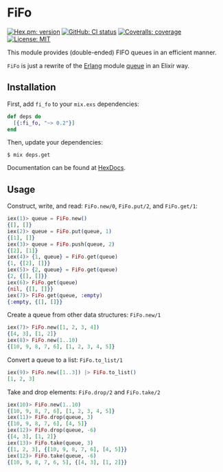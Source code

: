 # FiFo
[![Hex.pm: version](https://img.shields.io/hexpm/v/fi_fo.svg?style=flat-square)](https://hex.pm/packages/fi_fo)
[![GitHub: CI status](https://img.shields.io/github/actions/workflow/status/hrzndhrn/fi_fo/ci.yml?branch=main&style=flat-square)](https://github.com/hrzndhrn/fi_fo/actions)
[![Coveralls: coverage](https://img.shields.io/coveralls/github/hrzndhrn/fi_fo?style=flat-square)](https://coveralls.io/github/hrzndhrn/fi_fo)
[![License: MIT](https://img.shields.io/badge/License-MIT-yellow.svg?style=flat-square)](https://github.com/hrzndhrn/fi_fo/blob/main/LICENSE.md)

This module provides (double-ended) FIFO queues in an efficient manner.

`FiFo` is just a rewrite of the [Erlang] module [queue] in an Elixir way.

## Installation

First, add `fi_fo` to your `mix.exs` dependencies:

```elixir
def deps do
  [{:fi_fo, "~> 0.2"}]
end
```

Then, update your dependencies:

```Shell
$ mix deps.get
```

Documentation can be found at [HexDocs].

## Usage

Construct, write, and read: `FiFo.new/0`, `FiFo.put/2`, and `FiFo.get/1`:
```elixir
iex(1)> queue = FiFo.new()
{[], []}
iex(2)> queue = FiFo.put(queue, 1)
{[1], []}
iex(3)> queue = FiFo.push(queue, 2)
{[2], [1]}
iex(4)> {1, queue} = FiFo.get(queue)
{1, {[2], []}}
iex(5)> {2, queue} = FiFo.get(queue)
{2, {[], []}}
iex(6)> FiFo.get(queue)
{nil, {[], []}}
iex(7)> FiFo.get(queue, :empty)
{:empty, {[], []}}
```
Create a queue from other data structures: `FiFo.new/1`
```elixir
iex(7)> FiFo.new([1, 2, 3, 4])
{[4, 3], [1, 2]}
iex(8)> FiFo.new(1..10)
{[10, 9, 8, 7, 6], [1, 2, 3, 4, 5]}
```
Convert a queue to a list: `FiFo.to_list/1`
```elixir
iex(9)> FiFo.new([1..3]) |> FiFo.to_list()
[1, 2, 3]
```
Take and drop elements: `FiFo.drop/2` and `FiFo.take/2`
```elixir
iex(10)> FiFo.new(1..10)
{[10, 9, 8, 7, 6], [1, 2, 3, 4, 5]}
iex(11)> FiFo.drop(queue, 3)
{[10, 9, 8, 7, 6], [4, 5]}
iex(12)> FiFo.drop(queue, -6)
{[4, 3], [1, 2]}
iex(13)> FiFo.take(queue, 3)
{[1, 2, 3], {[10, 9, 8, 7, 6], [4, 5]}}
iex(12)> FiFo.take(queue, -6)
{[10, 9, 8, 7, 6, 5], {[4, 3], [1, 2]}}
```

[Erlang]: https://www.erlang.org/
[queue]: http://erlang.org/doc/man/queue.html
[Enumerable]: https://hexdocs.pm/elixir/Enumerable.html
[Collectable]: https://hexdocs.pm/elixir/Collectable.html
[Inspect]: https://hexdocs.pm/elixir/Inspect.html
[HexDocs]: https://hexdocs.pm/fi_fo/api-reference.html
